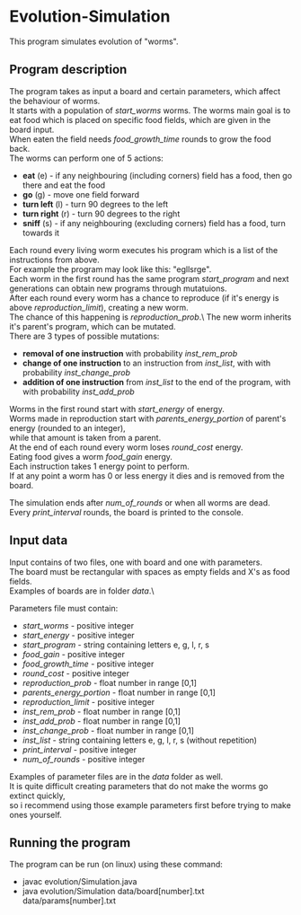 # Evolution-Simulation

This program simulates evolution of "worms". 

## Program description

The program takes as input a board and certain parameters, which affect the behaviour of worms.\
It starts with a population of *start_worms* worms. The worms main goal is to eat food which is placed on specific food fields, which are given in the board input.\
When eaten the field needs *food_growth_time* rounds to grow the food back.\
The worms can perform one of 5 actions:
- **eat** (e) - if any neighbouring (including corners) field has a food, then go there and eat the food  
- **go** (g) - move one field forward
- **turn left** (l) - turn 90 degrees to the left
- **turn right** (r) - turn 90 degrees to the right
- **sniff** (s) - if any neighbouring (excluding corners) field has a food, turn towards it

Each round every living worm executes his program which is a list of the instructions from above.\
For example the program may look like this: "egllsrge".\
Each worm in the first round has the same program *start_program* and next generations can obtain new programs through mutatuions.\
After each round every worm has a chance to reproduce (if it's energy is above *reproduction_limit*), creating a new worm.\
The chance of this happening is *reproduction_prob*.\ 
The new worm inherits it's parent's program, which can be mutated.\
There are 3 types of possible mutations:
- **removal of one instruction** with probability *inst_rem_prob*
- **change of one instruction** to an instruction from *inst_list*, with with probability *inst_change_prob*
- **addition of one instruction** from *inst_list* to the end of the program, with with probability *inst_add_prob*

Worms in the first round start with *start_energy* of energy.\
Worms made in reproduction start with *parents_energy_portion* of parent's energy (rounded to an integer),\
while that amount is taken from a parent.\
At the end of each round every worm loses *round_cost* energy.\
Eating food gives a worm *food_gain* energy.\
Each instruction takes 1 energy point to perform.\
If at any point a worm has 0 or less energy it dies and is removed from the board.

The simulation ends after *num_of_rounds* or when all worms are dead.\
Every *print_interval* rounds, the board is printed to the console.

## Input data
Input contains of two files, one with board and one with parameters.\
The board must be rectangular with spaces as empty fields and X's as food fields.\
Examples of boards are in folder *data*.\

Parameters file must contain:
- *start_worms* - positive integer
- *start_energy* - positive integer
- *start_program* - string containing letters e, g, l, r, s
- *food_gain* - positive integer
- *food_growth_time* - positive integer
- *round_cost* - positive integer
- *reproduction_prob* - float number in range [0,1]
- *parents_energy_portion* - float number in range [0,1]
- *reproduction_limit* - positive integer
- *inst_rem_prob* - float number in range [0,1]
- *inst_add_prob* - float number in range [0,1]
- *inst_change_prob* - float number in range [0,1]
- *inst_list* - string containing letters e, g, l, r, s (without repetition)
- *print_interval* - positive integer
- *num_of_rounds* - positive integer

Examples of parameter files are in the *data* folder as well.\
It is quite difficult creating parameters that do not make the worms go extinct quickly, \
so i recommend using those example parameters first before trying to make ones yourself.

## Running the program
The program can be run (on linux) using these command:
- javac evolution/Simulation.java
- java evolution/Simulation data/board[number].txt data/params[number].txt


